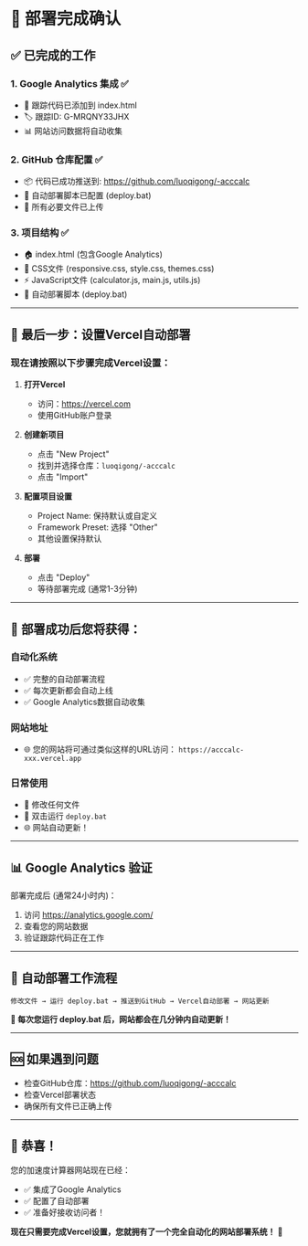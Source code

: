 # 🎉 部署完成确认

## ✅ 已完成的工作

### 1. Google Analytics 集成 ✅
- 🔗 跟踪代码已添加到 index.html
- 🏷️ 跟踪ID: G-MRQNY33JHX
- 📊 网站访问数据将自动收集

### 2. GitHub 仓库配置 ✅
- 📦 代码已成功推送到: https://github.com/luoqigong/-acccalc
- 🔄 自动部署脚本已配置 (deploy.bat)
- 📝 所有必要文件已上传

### 3. 项目结构 ✅
- 🏠 index.html (包含Google Analytics)
- 🎨 CSS文件 (responsive.css, style.css, themes.css)
- ⚡ JavaScript文件 (calculator.js, main.js, utils.js)
- 🤖 自动部署脚本 (deploy.bat)

---

## 🚀 最后一步：设置Vercel自动部署

### 现在请按照以下步骤完成Vercel设置：

1. **打开Vercel**
   - 访问：https://vercel.com
   - 使用GitHub账户登录

2. **创建新项目**
   - 点击 "New Project"
   - 找到并选择仓库：`luoqigong/-acccalc`
   - 点击 "Import"

3. **配置项目设置**
   - Project Name: 保持默认或自定义
   - Framework Preset: 选择 "Other"
   - 其他设置保持默认

4. **部署**
   - 点击 "Deploy"
   - 等待部署完成 (通常1-3分钟)

---

## 🎊 部署成功后您将获得：

### 自动化系统
- ✅ 完整的自动部署流程
- ✅ 每次更新都会自动上线
- ✅ Google Analytics数据自动收集

### 网站地址
- 🌐 您的网站将可通过类似这样的URL访问：
  `https://acccalc-xxx.vercel.app`

### 日常使用
- 📝 修改任何文件
- 🔄 双击运行 `deploy.bat`
- 🌐 网站自动更新！

---

## 📊 Google Analytics 验证

部署完成后 (通常24小时内)：
1. 访问 https://analytics.google.com/
2. 查看您的网站数据
3. 验证跟踪代码正在工作

---

## 🔧 自动部署工作流程

```
修改文件 → 运行 deploy.bat → 推送到GitHub → Vercel自动部署 → 网站更新
```

**🎯 每次您运行 deploy.bat 后，网站都会在几分钟内自动更新！**

---

## 🆘 如果遇到问题

- 检查GitHub仓库：https://github.com/luoqigong/-acccalc
- 检查Vercel部署状态
- 确保所有文件已正确上传

---

## 🌟 恭喜！

您的加速度计算器网站现在已经：
- ✅ 集成了Google Analytics
- ✅ 配置了自动部署
- ✅ 准备好接收访问者！

**现在只需要完成Vercel设置，您就拥有了一个完全自动化的网站部署系统！** 🚀 